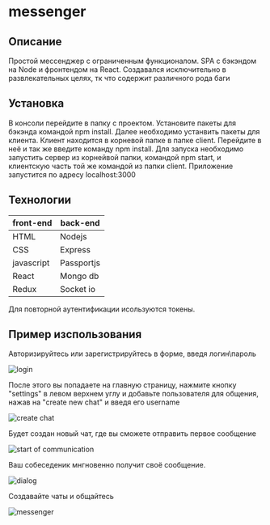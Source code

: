 # messenger

## Описание

Простой мессенджер с ограниченным функционалом. SPA с бэкэндом на Node и фронтендом на React. Создавался исключительно в развлекательных целях, тк что содержит различного рода баги

## Установка

В конcоли перейдите в папку с проектом. Установите пакеты для бэкэнда командой npm install.
Далее необходимо устанвить пакеты для клиента. Клиент находится в корневой папке в папке client. Перейдите в неё и так же введите команду npm install.
Для запуска необходимо запустить сервер из корнейвой папки, командой npm start, и клиентскую часть той же командой из папки client.
Приложение запустится по адресу localhost:3000

## Технологии

| front-end     | back-end              |
| ------------- |-----------------------|
| HTML          | Nodejs                |
| CSS           | Express               |
| javascript    | Passportjs            |
| React         | Mongo db              |
| Redux         | Socket io             |

Для повторной аутентификации исользуются токены.

## Пример изспользования

Авторизируйтесь или зарегистрируйтесь в форме, введя логин\пароль

<img src='https://i.ibb.co/sqKWTC8/image.png' alt='login'>

После этого вы попадаете на главную страницу, нажмите кнопку "settings" в левом верхнем углу и добавьте пользователя для общения,
нажав на "create new chat" и введя его username

<img src='https://i.ibb.co/GVKh01G/image.png' alt='create chat'>

Будет создан новый чат, где вы сможете отправить первое сообщение

<img src='https://i.ibb.co/pLrpq2X/image.png' alt='start of communication'>

Ваш собеседеник мнгновенно получит своё сообщение.

<img src='https://i.ibb.co/3kyTm43/image.png' alt='dialog'>

Создавайте чаты и общайтесь

<img src='https://i.ibb.co/LrRDVQK/image.png' alt='messenger'>

